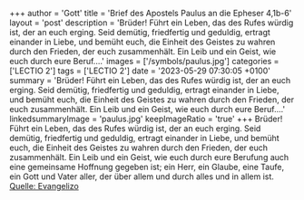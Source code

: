 +++
author = 'Gott'
title = 'Brief des Apostels Paulus an die Epheser 4,1b-6'
layout = 'post'
description = 'Brüder! Führt ein Leben, das des Rufes würdig ist, der an euch erging. Seid demütig, friedfertig und geduldig, ertragt einander in Liebe, und bemüht euch, die Einheit des Geistes zu wahren durch den Frieden, der euch zusammenhält. Ein Leib und ein Geist, wie euch durch eure Beruf....'
images = ['/symbols/paulus.jpg']
categories = ['LECTIO 2']
tags = ['LECTIO 2']
date = '2023-05-29 07:30:05 +0100'
summary = 'Brüder! Führt ein Leben, das des Rufes würdig ist, der an euch erging. Seid demütig, friedfertig und geduldig, ertragt einander in Liebe, und bemüht euch, die Einheit des Geistes zu wahren durch den Frieden, der euch zusammenhält. Ein Leib und ein Geist, wie euch durch eure Beruf....'
linkedsummaryImage = 'paulus.jpg'
keepImageRatio = 'true'
+++
Brüder! Führt ein Leben, das des Rufes würdig ist, der an euch erging.
Seid demütig, friedfertig und geduldig, ertragt einander in Liebe,
und bemüht euch, die Einheit des Geistes zu wahren durch den Frieden, der euch zusammenhält.
Ein Leib und ein Geist, wie euch durch eure Berufung auch eine gemeinsame Hoffnung gegeben ist;
ein Herr, ein Glaube, eine Taufe,
ein Gott und Vater aller, der über allem und durch alles und in allem ist.<!--more--><br> [Quelle: Evangelizo](https://evangeliumtagfuertag.org/DE/gospel)
